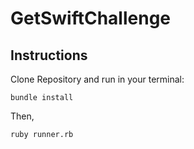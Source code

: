 # GetSwiftChallenge

## Instructions
Clone Repository and run in your terminal:

```
bundle install
```
Then, 

```
ruby runner.rb
```
